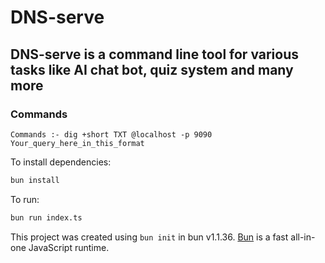 # DNS-serve

## DNS-serve is a command line tool for various tasks like AI chat bot, quiz system and many more

### Commands 
```
Commands :- dig +short TXT @localhost -p 9090 Your_query_here_in_this_format
```

To install dependencies:

```bash
bun install
```

To run:

```bash
bun run index.ts
```

This project was created using `bun init` in bun v1.1.36. [Bun](https://bun.sh) is a fast all-in-one JavaScript runtime.
